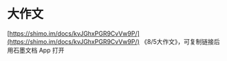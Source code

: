 # 大作文

[https://shimo.im/docs/kvJGhxPGR9CvVw9P/](https://shimo.im/docs/kvJGhxPGR9CvVw9P/) 《8/5大作文》，可复制链接后用石墨文档 App 打开